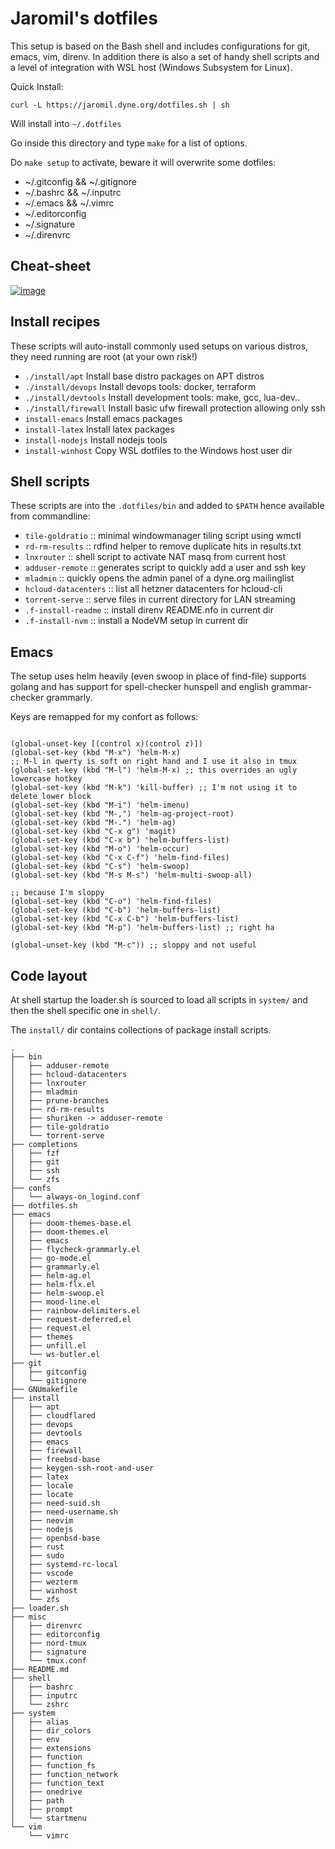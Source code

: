 # Jaromil's dotfiles

This setup is based on the Bash shell and includes configurations for git, emacs, vim, direnv. In addition there is also a set of handy shell scripts and a level of integration with WSL host (Windows Subsystem for Linux).

Quick Install:

```
curl -L https://jaromil.dyne.org/dotfiles.sh | sh
```

Will install into `~/.dotfiles`

Go inside this directory and type `make` for a list of options.

Do `make setup` to activate, beware it will overwrite some dotfiles:
- ~/.gitconfig && ~/.gitignore
- ~/.bashrc && ~/.inputrc
- ~/.emacs && ~/.vimrc
- ~/.editorconfig
- ~/.signature
- ~/.direnvrc

## Cheat-sheet

[![image](https://github.com/user-attachments/assets/c142e937-99ec-4058-9b40-4f0ba4274495)](https://cheatography.com/jaromil/cheat-sheets/jaromil-s-dotfiles/#downloads)


## Install recipes

These scripts will auto-install commonly used setups on various distros, they need running are root (at your own risk!)

- `./install/apt`      Install base distro packages on APT distros
- `./install/devops`   Install devops tools: docker, terraform
- `./install/devtools`  Install development tools: make, gcc, lua-dev..
- `./install/firewall`  Install basic ufw firewall protection allowing only ssh
- `install-emacs`    Install emacs packages
- `install-latex`    Install latex packages
- `install-nodejs`   Install nodejs tools
- `install-winhost`  Copy WSL dotfiles to the Windows host user dir

## Shell scripts

These scripts are into the `.dotfiles/bin` and added to `$PATH` hence available from commandline:

- `tile-goldratio` :: minimal windowmanager tiling script using wmctl
- `rd-rm-results` :: rdfind helper to remove duplicate hits in results.txt
- `lnxrouter` :: shell script to activate NAT masq from current host
- `adduser-remote` :: generates script to quickly add a user and ssh key
- `mladmin` :: quickly opens the admin panel of a dyne.org mailinglist
- `hcloud-datacenters` :: list all hetzner datacenters for hcloud-cli
- `torrent-serve` :: serve files in current directory for LAN streaming
- `.f-install-readme` :: install direnv README.nfo in current dir
- `.f-install-nvm` :: install a NodeVM setup in current dir

## Emacs

The setup uses helm heavily (even swoop in place of find-file) supports golang and has support for spell-checker hunspell and english grammar-checker grammarly.

Keys are remapped for my confort as follows:

```elisp

(global-unset-key [(control x)(control z)])
(global-set-key (kbd "M-x") 'helm-M-x)
;; M-l in qwerty is soft on right hand and I use it also in tmux
(global-set-key (kbd "M-l") 'helm-M-x) ;; this overrides an ugly lowercase hotkey
(global-set-key (kbd "M-k") 'kill-buffer) ;; I'm not using it to delete lower block
(global-set-key (kbd "M-i") 'helm-imenu)
(global-set-key (kbd "M-,") 'helm-ag-project-root)
(global-set-key (kbd "M-.") 'helm-ag)
(global-set-key (kbd "C-x g") 'magit)
(global-set-key (kbd "C-x b") 'helm-buffers-list)
(global-set-key (kbd "M-o") 'helm-occur)
(global-set-key (kbd "C-x C-f") 'helm-find-files)
(global-set-key (kbd "C-s") 'helm-swoop)
(global-set-key (kbd "M-s M-s") 'helm-multi-swoop-all)

;; because I'm sloppy
(global-set-key (kbd "C-o") 'helm-find-files)
(global-set-key (kbd "C-b") 'helm-buffers-list)
(global-set-key (kbd "C-x C-b") 'helm-buffers-list)
(global-set-key (kbd "M-p") 'helm-buffers-list) ;; right ha

(global-unset-key (kbd "M-c")) ;; sloppy and not useful

```


## Code layout

At shell startup the loader.sh is sourced to load all scripts in `system/` and then the shell specific one in `shell/`.

The `install/` dir contains collections of package install scripts.

```
.
├── bin
│   ├── adduser-remote
│   ├── hcloud-datacenters
│   ├── lnxrouter
│   ├── mladmin
│   ├── prune-branches
│   ├── rd-rm-results
│   ├── shuriken -> adduser-remote
│   ├── tile-goldratio
│   └── torrent-serve
├── completions
│   ├── fzf
│   ├── git
│   ├── ssh
│   └── zfs
├── confs
│   └── always-on_logind.conf
├── dotfiles.sh
├── emacs
│   ├── doom-themes-base.el
│   ├── doom-themes.el
│   ├── emacs
│   ├── flycheck-grammarly.el
│   ├── go-mode.el
│   ├── grammarly.el
│   ├── helm-ag.el
│   ├── helm-flx.el
│   ├── helm-swoop.el
│   ├── mood-line.el
│   ├── rainbow-delimiters.el
│   ├── request-deferred.el
│   ├── request.el
│   ├── themes
│   ├── unfill.el
│   └── ws-butler.el
├── git
│   ├── gitconfig
│   └── gitignore
├── GNUmakefile
├── install
│   ├── apt
│   ├── cloudflared
│   ├── devops
│   ├── devtools
│   ├── emacs
│   ├── firewall
│   ├── freebsd-base
│   ├── keygen-ssh-root-and-user
│   ├── latex
│   ├── locale
│   ├── locate
│   ├── need-suid.sh
│   ├── need-username.sh
│   ├── neovim
│   ├── nodejs
│   ├── openbsd-base
│   ├── rust
│   ├── sudo
│   ├── systemd-rc-local
│   ├── vscode
│   ├── wezterm
│   ├── winhost
│   └── zfs
├── loader.sh
├── misc
│   ├── direnvrc
│   ├── editorconfig
│   ├── nord-tmux
│   ├── signature
│   └── tmux.conf
├── README.md
├── shell
│   ├── bashrc
│   ├── inputrc
│   └── zshrc
├── system
│   ├── alias
│   ├── dir_colors
│   ├── env
│   ├── extensions
│   ├── function
│   ├── function_fs
│   ├── function_network
│   ├── function_text
│   ├── onedrive
│   ├── path
│   ├── prompt
│   └── startmenu
└── vim
    └── vimrc
```
